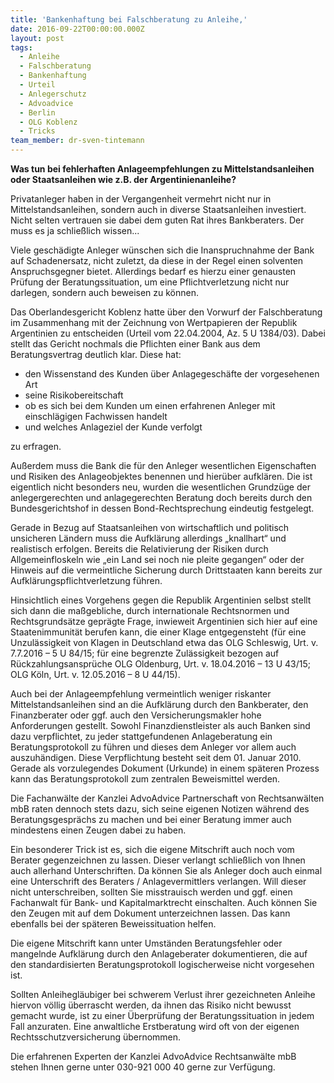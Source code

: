 ```yaml
---
title: 'Bankenhaftung bei Falschberatung zu Anleihe,'
date: 2016-09-22T00:00:00.000Z
layout: post
tags:
  - Anleihe
  - Falschberatung
  - Bankenhaftung
  - Urteil
  - Anlegerschutz
  - Advoadvice
  - Berlin
  - OLG Koblenz
  - Tricks
team_member: dr-sven-tintemann
---
```



**Was tun bei fehlerhaften Anlageempfehlungen zu Mittelstandsanleihen oder Staatsanleihen wie z.B. der Argentinienanleihe?**

Privatanleger haben in der Vergangenheit vermehrt nicht nur in Mittelstandsanleihen, sondern auch in diverse Staatsanleihen investiert. Nicht selten vertrauen sie dabei dem guten Rat ihres Bankberaters. Der muss es ja schlie&szlig;lich wissen...

Viele gesch&auml;digte Anleger w&uuml;nschen sich die Inanspruchnahme der Bank auf Schadenersatz, nicht zuletzt, da diese in der Regel einen solventen Anspruchsgegner bietet. Allerdings bedarf es hierzu einer genausten Pr&uuml;fung der Beratungssituation, um eine Pflichtverletzung nicht nur darlegen, sondern auch beweisen zu k&ouml;nnen.

Das Oberlandesgericht Koblenz hatte &uuml;ber den Vorwurf der Falschberatung im Zusammenhang mit der Zeichnung von Wertpapieren der Republik Argentinien zu entscheiden (Urteil vom 22.04.2004, Az. 5 U 1384/03). Dabei stellt das Gericht nochmals die Pflichten einer Bank aus dem Beratungsvertrag deutlich klar. Diese hat:

* den Wissenstand des Kunden &uuml;ber Anlagegesch&auml;fte der vorgesehenen Art
* seine Risikobereitschaft
* ob es sich bei dem Kunden um einen erfahrenen Anleger mit einschl&auml;gigen Fachwissen handelt
* und welches Anlageziel der Kunde verfolgt


zu erfragen.

Au&szlig;erdem muss die Bank die f&uuml;r den Anleger wesentlichen Eigenschaften und Risiken des Anlageobjektes benennen und hier&uuml;ber aufkl&auml;ren. Die ist eigentlich nicht besonders neu, wurden die wesentlichen Grundz&uuml;ge der anlegergerechten und anlagegerechten Beratung doch bereits durch den Bundesgerichtshof in dessen Bond-Rechtsprechung eindeutig festgelegt.

Gerade in Bezug auf Staatsanleihen von wirtschaftlich und politisch unsicheren L&auml;ndern muss die Aufkl&auml;rung allerdings „knallhart“ und realistisch erfolgen. Bereits die Relativierung der Risiken durch Allgemeinfloskeln wie „ein Land sei noch nie pleite gegangen“ oder der Hinweis auf die vermeintliche Sicherung durch Drittstaaten kann bereits zur Aufkl&auml;rungspflichtverletzung f&uuml;hren.

Hinsichtlich eines Vorgehens gegen die Republik Argentinien selbst stellt sich dann die ma&szlig;gebliche, durch internationale Rechtsnormen und Rechtsgrunds&auml;tze gepr&auml;gte Frage, inwieweit Argentinien sich hier auf eine Staatenimmunit&auml;t berufen kann, die einer Klage entgegensteht (f&uuml;r eine Unzul&auml;ssigkeit von Klagen in Deutschland etwa das OLG Schleswig, Urt. v. 7.7.2016 – 5 U 84/15; f&uuml;r eine begrenzte Zul&auml;ssigkeit bezogen auf R&uuml;ckzahlungsanspr&uuml;che OLG Oldenburg, Urt. v. 18.04.2016 – 13 U 43/15; OLG K&ouml;ln, Urt. v. 12.05.2016 – 8 U 44/15).

Auch bei der Anlageempfehlung vermeintlich weniger riskanter Mittelstandsanleihen sind an die Aufkl&auml;rung durch den Bankberater, den Finanzberater oder ggf. auch den Versicherungsmakler hohe Anforderungen gestellt. Sowohl Finanzdienstleister als auch Banken sind dazu verpflichtet, zu jeder stattgefundenen Anlageberatung ein Beratungsprotokoll zu f&uuml;hren und dieses dem Anleger vor allem auch auszuh&auml;ndigen. Diese Verpflichtung besteht seit dem 01. Januar 2010. Gerade als vorzulegendes Dokument (Urkunde) in einem sp&auml;teren Prozess kann das Beratungsprotokoll zum zentralen Beweismittel werden.

Die Fachanw&auml;lte der Kanzlei AdvoAdvice Partnerschaft von Rechtsanw&auml;lten mbB raten dennoch stets dazu, sich seine eigenen Notizen w&auml;hrend des Beratungsgespr&auml;chs zu machen und bei einer Beratung immer auch mindestens einen Zeugen dabei zu haben.

Ein besonderer Trick ist es, sich die eigene Mitschrift auch noch vom Berater gegenzeichnen zu lassen. Dieser verlangt schlie&szlig;lich von Ihnen auch allerhand Unterschriften. Da k&ouml;nnen Sie als Anleger doch auch einmal eine Unterschrift des Beraters / Anlagevermittlers verlangen. Will dieser nicht unterschreiben, sollten Sie misstrauisch werden und ggf. einen Fachanwalt f&uuml;r Bank- und Kapitalmarktrecht einschalten. Auch k&ouml;nnen Sie den Zeugen mit auf dem Dokument unterzeichnen lassen. Das kann ebenfalls bei der sp&auml;teren Beweissituation helfen.

Die eigene Mitschrift kann unter Umst&auml;nden Beratungsfehler oder mangelnde Aufkl&auml;rung durch den Anlageberater dokumentieren, die auf den standardisierten Beratungsprotokoll logischerweise nicht vorgesehen ist.

Sollten Anleihegl&auml;ubiger bei schwerem Verlust ihrer gezeichneten Anleihe hiervon v&ouml;llig &uuml;berrascht werden, da ihnen das Risiko nicht bewusst gemacht wurde, ist zu einer &Uuml;berpr&uuml;fung der Beratungssituation in jedem Fall anzuraten. Eine anwaltliche Erstberatung wird oft von der eigenen Rechtsschutzversicherung &uuml;bernommen.

Die erfahrenen Experten der Kanzlei AdvoAdvice Rechtsanw&auml;lte mbB stehen Ihnen gerne unter 030-921 000 40 gerne zur Verf&uuml;gung.